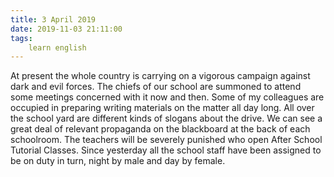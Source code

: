 ```yaml
---
title: 3 April 2019
date: 2019-11-03 21:11:00
tags:
    learn english
---
```

At present the whole country is carrying on
a vigorous campaign against dark and evil forces. The chiefs of our school are
summoned to attend some meetings concerned with it now and then. Some of my
colleagues are occupied in preparing writing materials on the matter all day
long. All over the school yard are different kinds of slogans about the drive. We
can see a great deal of relevant propaganda on the blackboard at the back of
each schoolroom. The teachers will be severely punished who open After School Tutorial
Classes. Since yesterday all the school staff have been assigned to be on duty
in turn, night by male and day by female. 